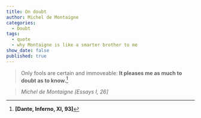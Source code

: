 ```yaml
---
title: On doubt
author: Michel de Montaigne
categories:
  - Doubt
tags:
  - quote
  - why Montaigne is like a smarter brother to me
show_date: false
published: true
---
```

> Only fools are certain and immoveable: **It pleases me as much to doubt as to know.**[^1]

> <cite>Michel de Montaigne [Essays I, 26]</cite>

[^1]:  **[Dante, Inferno, XI, 93]**
